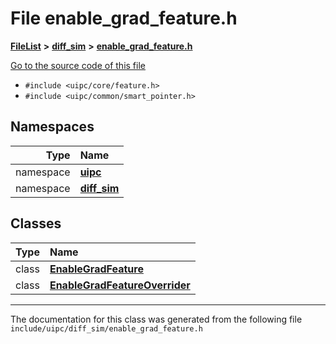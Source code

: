

# File enable\_grad\_feature.h



[**FileList**](files.md) **>** [**diff\_sim**](dir_98c941875c7e3cb13f2b177552938e34.md) **>** [**enable\_grad\_feature.h**](enable__grad__feature_8h.md)

[Go to the source code of this file](enable__grad__feature_8h_source.md)



* `#include <uipc/core/feature.h>`
* `#include <uipc/common/smart_pointer.h>`













## Namespaces

| Type | Name |
| ---: | :--- |
| namespace | [**uipc**](namespaceuipc.md) <br> |
| namespace | [**diff\_sim**](namespaceuipc_1_1diff__sim.md) <br> |


## Classes

| Type | Name |
| ---: | :--- |
| class | [**EnableGradFeature**](classuipc_1_1diff__sim_1_1_enable_grad_feature.md) <br> |
| class | [**EnableGradFeatureOverrider**](classuipc_1_1diff__sim_1_1_enable_grad_feature_overrider.md) <br> |



















































------------------------------
The documentation for this class was generated from the following file `include/uipc/diff_sim/enable_grad_feature.h`

